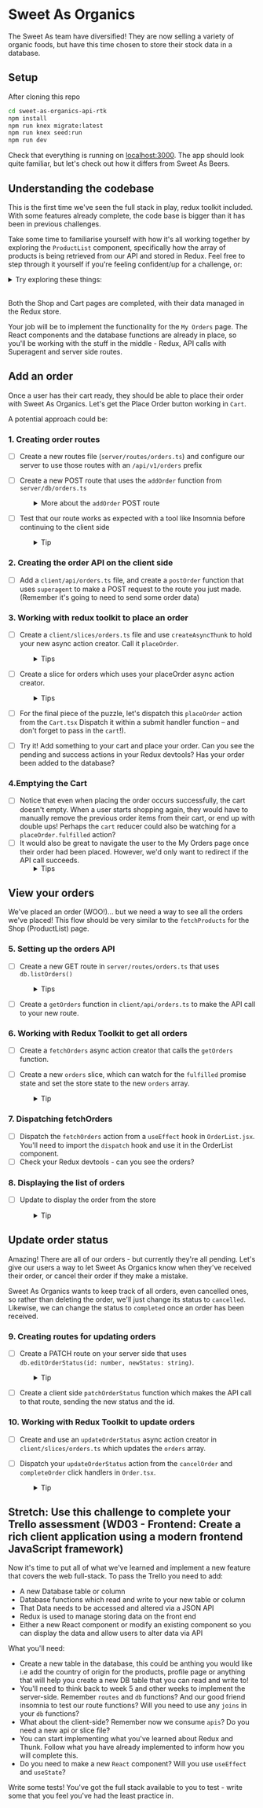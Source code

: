 # Sweet As Organics

The Sweet As team have diversified! They are now selling a variety of organic foods, but have this time chosen to store their stock data in a database.

## Setup

After cloning this repo

```sh
cd sweet-as-organics-api-rtk
npm install
npm run knex migrate:latest
npm run knex seed:run
npm run dev
```

Check that everything is running on [localhost:3000](http://localhost:3000). The app should look quite familiar, but let's check out how it differs from Sweet As Beers.

## Understanding the codebase
This is the first time we've seen the full stack in play, redux toolkit included. With some features already complete, the code base is bigger than it has been in previous challenges.

Take some time to familiarise yourself with how it's all working together by exploring the `ProductList` component, specifically how the array of products is being retrieved from our API and stored in Redux. Feel free to step through it yourself if you're feeling confident/up for a challenge, or:

<details><summary>Try exploring these things:</summary>

* How the `products` getting on to `ProductList` component.
* How that `products` array gets into the Redux store in the first place. What's happening in `ProductList`'s `useEffect` method?
* Check out that `fetchProducts` async action creator. It calls a `getProducts()` function asynchronously. What does that function do?
* On our server side, we have `/api/v1/products` GET route that uses a DB function - you could fire up a tool like Postman or Insomnia to see if this route works like you expect. What is the shape of the data returned?
* Follow the path back to the client side. How does the `products` data get back to that `fetchProducts` async action creator? What happens to the data then?
* Check out the `extraReducers` in `productsSlice`. What does `fetchProducts.fulfilled` return?
* Open your Redux devtools, and as you refresh the Shop (ProductList) page, see how those dispatched actions update the store state. Can you confirm that understanding by taking a look at the slices?
* What does setting the `waiting` state do in terms of UI? Using the timeline slider at the bottom of your Redux devtools is a good way to see how the UI is changing based on different actions.
* Notice `waiting` slice is watching for an action type that ends with `pending`, `fulfilled` or `rejected`.

</details>

<br>

Both the Shop and Cart pages are completed, with their data managed in the Redux store.

Your job will be to implement the functionality for the `My Orders` page. The React components and the database functions are already in place, so you'll be working with the stuff in the middle - Redux, API calls with Superagent and server side routes.

## Add an order
Once a user has their cart ready, they should be able to place their order with Sweet As Organics. Let's get the Place Order button working in `Cart`.

A potential approach could be:

### 1. Creating order routes

- [ ] Create a new routes file (`server/routes/orders.ts`) and configure our server to use those routes with an `/api/v1/orders` prefix
- [ ] Create a new POST route that uses the `addOrder` function from `server/db/orders.ts`
  <details style="padding-left: 2em">
    <summary>More about the <code>addOrder</code> POST route</summary>
  
    * `addOrder` accepts an order. It should have the same shape as the `cart` array we have in Redux on our client side (i.e. we shouldn't need to reformat the cart data)
    * This route doesn't need to return anything, so it would make sense for our route to simply respond with a `201 (Created)`, and then return `null`
  </details>

- [ ] Test that our route works as expected with a tool like Insomnia before continuing to the client side
  <details style="padding-left: 2em">
    <summary>Tip</summary>
    
    Also browse our `dev.sqlite3` file to ensure the new order is being inserted. We should see rows added to both the `orders` and `orders_products` tables.
  </details>

### 2. Creating the order API on the client side

- [ ] Add a `client/api/orders.ts` file, and create a `postOrder` function that uses `superagent` to make a POST request to the route you just made. (Remember it's going to need to send some order data)

### 3. Working with redux toolkit to place an order

- [ ] Create a `client/slices/orders.ts` file and use `createAsyncThunk` to hold your new async action creator. Call it `placeOrder`. 
  <details style="padding-left: 2em">
    <summary>Tips</summary>

    Think about what what we're going to need the async action creator to do. Take a look at some of the other slice files for inspiration if you need.
    * What do you need to import into your file?
    * For your async action creator the first parameter will be the name of the action creator, perhapse `orders/placeOrder`.
    * The second parameter will be an `async` function that takes in `cart` as a parameter.
   * Then use the `postOrder` function from `client/api/orders.ts` to make the POST request.
    * We know our route only sends back a `201` status, so we won't have any data to deal with when the `postOrder` promise resolves.
  </details>

- [ ] Create a slice for orders which uses your placeOrder async action creator.
  <details style="padding-left: 2em">
    <summary>Tips</summary>
    
    Think about what you need to put in your slice.
    * What is the intial state?
    * Add the fulfilled state of placeOrder to the extraReducers.
    * Don't forget to export the reducer and the async action.
    * Add the reducer to the `store`
  </details>
  
- [ ] For the final piece of the puzzle, let's dispatch this `placeOrder` action from the `Cart.tsx` Dispatch it within a submit handler function – and don't forget to pass in the `cart`!).
- [ ] Try it! Add something to your cart and place your order. Can you see the pending and success actions in your Redux devtools? Has your order been added to the database?

### 4.Emptying the Cart

- [ ] Notice that even when placing the order occurs successfully, the cart doesn't empty. When a user starts shopping again, they would have to manually remove the previous order items from their cart, or end up with double ups! Perhaps the `cart` reducer could also be watching for a `placeOrder.fulfilled` action?
- [ ] It would also be great to navigate the user to the My Orders page once their order had been placed. However, we'd only want to redirect if the API call succeeds.
  <details style="padding-left: 2em">
    <summary>Tips</summary>
  * Use `unwrap()` on the `dispatch` function and then chain it with a `.then()` and a `catch()` as below:
   ```js
    dispatch(myAsyncActionCreator())
      .unwrap() // 👈
      .then((value) => ...)
      .catch(error => ...)
  ```
  * Here is a link to [Redux-toolkit](https://redux-toolkit.js.org/api/createAsyncThunk#unwrapping-result-actions) explaining error handling when dispatching async actions from the UI.
  </details>

## View your orders
We've placed an order (WOO!)... but we need a way to see all the orders we've placed! This flow should be very similar to the `fetchProducts` for the Shop (ProductList) page.

### 5. Setting up the orders API

- [ ] Create a new GET route in `server/routes/orders.ts` that uses `db.listOrders()`
  <details style="padding-left: 2em">
    <summary>Tips</summary>

      * This db function returns an array of orders.
      * Test your route works as you expect before moving on.
    </details>

- [ ] Create a `getOrders` function in `client/api/orders.ts` to make the API call to your new route.

### 6. Working with Redux Toolkit to get all orders
- [ ] Create a `fetchOrders` async action creator that calls the `getOrders` function.
- [ ] Create a new `orders` slice, which can watch for the `fulfilled` promise state and set the store state to the new `orders` array. 
    <details style="padding-left: 2em">
    <summary>Tip</summary>

      * Be sure to import this new reducer into `client/store.ts` and use it inside the `configureStore reducer` object.
    </details>

### 7. Dispatching fetchOrders    
- [ ] Dispatch the `fetchOrders` action from a `useEffect` hook in `OrderList.jsx`. You'll need to import the `dispatch` hook and use it in the OrderList component.
- [ ] Check your Redux devtools - can you see the orders?

### 8. Displaying the list of orders
- [ ] Update <OrderList> to display the order from the store
    <details style="padding-left: 2em">
    <summary>Tip</summary>

      * `OrderList.tsx` is expecting to have an `orders` array, but currently this is hardcoded to an empty array. You'll need to make use of `useAppSelector` to get the `orders` from your Redux store into the component, and then we should have a snazzy list of orders displaying on the page!
    </details>

## Update order status
Amazing! There are all of our orders - but currently they're all pending. Let's give our users a way to let Sweet As Organics know when they've received their order, or cancel their order if they make a mistake.

Sweet As Organics wants to keep track of all orders, even cancelled ones, so rather than deleting the order, we'll just change its status to `cancelled`. Likewise, we can change the status to `completed` once an order has been received.

### 9. Creating routes for updating orders
- [ ] Create a PATCH route on your server side that uses `db.editOrderStatus(id: number, newStatus: string)`.
    <details style="padding-left: 2em">
    <summary>Tip</summary>

      * `editOrderStatus` returns the updated order, which you can respond with.
      * Test your route works as you expect before hitting it from the client side.
    
    </details>
- [ ] Create a client side `patchOrderStatus` function which makes the API call to that route, sending the new status and the id.

### 10. Working with Redux Toolkit to update orders
- [ ] Create and use an `updateOrderStatus` async action creator in `client/slices/orders.ts` which updates the `orders` array.
- [ ] Dispatch your `updateOrderStatus` action from the `cancelOrder` and `completeOrder` click handlers in `Order.tsx`.
    <details style="padding-left: 2em">
    <summary>Tip</summary>

      * use the strings `'cancelled'` and `'completed'` for the new statuses to change the status symbol colour for the order - the CSS is already in place!
    
    </details>

## Stretch: Use this challenge to complete your Trello assessment  (WD03 - Frontend: Create a rich client application using a modern frontend JavaScript framework)

Now it's time to put all of what we've learned and implement a new feature that covers the web full-stack. To pass the Trello you need to add:
* A new Database table or column
* Database functions which read and write to your new table or column
* That Data needs to be accessed and altered via a JSON API
* Redux is used to manage storing data on the front end
* Either a new React component or modify an existing component so you can display the data and allow users to alter data via API

What you'll need:
* Create a new table in the database, this could be anthing you would like i.e add the country of origin for the products, profile page or anything that will help you create a new DB table that you can read and write to!
* You'll need to think back to week 5 and other weeks to implement the server-side. Remember `routes` and `db` functions? And our good friend insomnia to test our route functions? Will you need to use any `joins` in your `db` functions?
* What about the client-side? Remember now we consume `apis`? Do you need a new api or slice file?
* You can start implementing what you've learned about Redux and Thunk. Follow what you have already implemented to inform how you will complete this.
* Do you need to make a new `React` component? Will you use `useEffect` and `useState`?

Write some tests! You've got the full stack available to you to test - write some that you feel you've had the least practice in.
